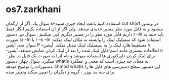 # os7.zarkhani
سوال یک.
اگر از ارگمان s–استفاده کنیم باعث ایجاد چیزی شبیه cut short در ویندوز میشود و به فایل مورد نظر مسیر جدیدی میدهد. 
ولی اگر از ان استفاده نکنیم انگار فقط داریم فایل مورد نظر را در مسیر دیگری کپی میکنیم .
سوال دو.
دستور r –ln باید حتما به صورت sr –ln یا r –s –ln استفاده شود که سمبلیک لینک را وابسته به مکان لینک میکند.
سوال سه.
آپشن P –مستقیما هارد لینک را به سیمبلیک لینک تبدیل میکند.
آپشن v -اطالعات بیشتری مانند اسم فایل لینک شده را بعد از لینک کردن نمایش میدهد.
آپشن n –برای لینک کردن دایرکتوری ها استفاده میوشد و نام انرا به صورت یک فایل در نظر میگیرد.
سوال چهار.
دستور whatis به معنای چه چیزی است که معنی و عملکرد دستورات را توضیح میدهد. chmod whatis این دستور سطح 
دسترسی های فایل ها را برای سه مد یوزر ، گروه و دیگران را تعیین میکند وتغییر میده
